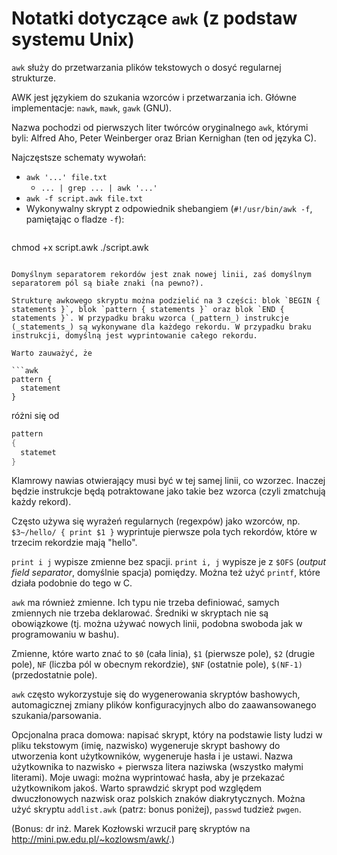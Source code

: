 # Notatki dotyczące `awk` (z podstaw systemu Unix)

`awk` służy do przetwarzania plików tekstowych o dosyć regularnej strukturze.

AWK jest językiem do szukania wzorców i przetwarzania ich. Główne implementacje: `nawk`, `mawk`, `gawk` (GNU).

Nazwa pochodzi od pierwszych liter twórców oryginalnego `awk`, którymi byli: Alfred Aho, Peter Weinberger oraz Brian Kernighan (ten od języka C).

Najczęstsze schematy wywołań:

* `awk '...' file.txt`
    * `... | grep ... | awk '...'`
* `awk -f script.awk file.txt`
* Wykonywalny skrypt z odpowiednik shebangiem (`#!/usr/bin/awk -f`, pamiętając o fladze `-f`):
    ```bash
chmod +x script.awk
./script.awk
```

Domyślnym separatorem rekordów jest znak nowej linii, zaś domyślnym separatorem pól są białe znaki (na pewno?).

Strukturę awkowego skryptu można podzielić na 3 części: blok `BEGIN { statements }`, blok `pattern { statements }` oraz blok `END { statements }`. W przypadku braku wzorca (_pattern_) instrukcje (_statements_) są wykonywane dla każdego rekordu. W przypadku braku instrukcji, domyślną jest wyprintowanie całego rekordu.

Warto zauważyć, że

```awk
pattern {
  statement
}
```

różni się od

```awk
pattern
{
  statemet
}
```

Klamrowy nawias otwierający musi być w tej samej linii, co wzorzec. Inaczej będzie instrukcje będą potraktowane jako takie bez wzorca (czyli zmatchują każdy rekord).

Często używa się wyrażeń regularnych (regexpów) jako wzorców, np. `$3~/hello/ { print $1 }` wyprintuje pierwsze pola tych rekordów, które w trzecim rekordzie mają "hello".

`print i j` wypisze zmienne bez spacji. `print i, j` wypisze je z `$OFS` (_output field separator_, domyślnie spacja) pomiędzy. Można też użyć `printf`, które działa podobnie do tego w C.

`awk` ma również zmienne. Ich typu nie trzeba definiować, samych zmiennych nie trzeba deklarować. Średniki w skryptach nie są obowiązkowe (tj. można używać nowych linii, podobna swoboda jak w programowaniu w bashu).

Zmienne, które warto znać to `$0` (cała linia), `$1` (pierwsze pole), `$2` (drugie pole), `NF` (liczba pól w obecnym rekordzie), `$NF` (ostatnie pole), `$(NF-1)` (przedostatnie pole).

`awk` często wykorzystuje się do wygenerowania skryptów bashowych, automagicznej zmiany plików konfiguracyjnych albo do zaawansowanego szukania/parsowania.

Opcjonalna praca domowa: napisać skrypt, który na podstawie listy ludzi w pliku tekstowym (imię, nazwisko) wygeneruje skrypt bashowy do utworzenia kont użytkowników, wygeneruje hasła i je ustawi. Nazwa użytkownika to nazwisko + pierwsza litera naziwska (wszystko małymi literami). Moje uwagi: można wyprintować hasła, aby je przekazać użytkownikom jakoś. Warto sprawdzić skrypt pod względem dwuczłonowych nazwisk oraz polskich znaków diakrytycznych. Można użyć skryptu `addlist.awk` (patrz: bonus poniżej), `passwd` tudzież `pwgen`.

(Bonus: dr inż. Marek Kozłowski wrzucił parę skryptów na http://mini.pw.edu.pl/~kozlowsm/awk/.)
